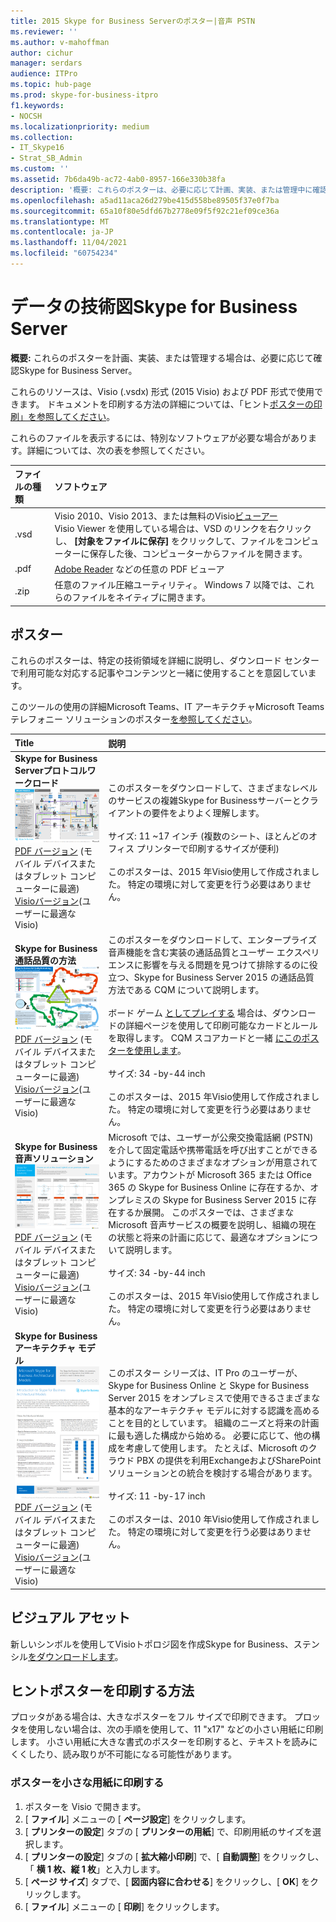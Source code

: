 ```yaml
---
title: 2015 Skype for Business Serverのポスター|音声 PSTN
ms.reviewer: ''
ms.author: v-mahoffman
author: cichur
manager: serdars
audience: ITPro
ms.topic: hub-page
ms.prod: skype-for-business-itpro
f1.keywords:
- NOCSH
ms.localizationpriority: medium
ms.collection:
- IT_Skype16
- Strat_SB_Admin
ms.custom: ''
ms.assetid: 7b6da49b-ac72-4ab0-8957-166e330b38fa
description: '概要: これらのポスターは、必要に応じて計画、実装、または管理中に確認Skype for Business Server。'
ms.openlocfilehash: a5ad11aca26d279be415d558be89505f37e0f7ba
ms.sourcegitcommit: 65a10f80e5dfd67b2778e09f5f92c21ef09ce36a
ms.translationtype: MT
ms.contentlocale: ja-JP
ms.lasthandoff: 11/04/2021
ms.locfileid: "60754234"
---
```

# <a name="technical-diagrams-for-skype-for-business-server"></a>データの技術図Skype for Business Server

**概要:** これらのポスターを計画、実装、または管理する場合は、必要に応じて確認Skype for Business Server。

これらのリソースは、Visio (.vsdx) 形式 (2015 Visio) および PDF 形式で使用できます。 ドキュメントを印刷する方法の詳細については、「ヒント[ポスターの印刷」を参照してください](technical-diagrams.md#tips)。

これらのファイルを表示するには、特別なソフトウェアが必要な場合があります。詳細については、次の表を参照してください。

|ファイルの種類|ソフトウェア|
|:--- |:--- |
|.vsd |Visio 2010、Visio 2013、または無料のVisio[ビューアー](https://go.microsoft.com/fwlink/p/?LinkId=393676) <br/> Visio Viewer を使用している場合は、VSD のリンクを右クリックし、 **[対象をファイルに保存]** をクリックして、ファイルをコンピューターに保存した後、コンピューターからファイルを開きます。 |
|.pdf |[Adobe Reader](https://go.microsoft.com/fwlink/p/?LinkId=393675) などの任意の PDF ビューア |
|.zip |任意のファイル圧縮ユーティリティ。 Windows 7 以降では、これらのファイルをネイティブに開きます。 |

## <a name="posters"></a>ポスター

これらのポスターは、特定の技術領域を詳細に説明し、ダウンロード センターで利用可能な対応する記事やコンテンツと一緒に使用することを意図しています。

このツールの使用の詳細Microsoft Teams、IT アーキテクチャMicrosoft Teamsテレフォニー ソリューションのポスター[を参照してください](/MicrosoftTeams/teams-architecture-solutions-posters)。

|Title|説明|
|:---|:---|
|**Skype for Business Serverプロトコルワークロード** <br/>![SfB プロトコル ワークロードポスター。](media/0dccf933-eab3-4793-a8a4-4f6b9b0b4fa0.png)<br/>[PDF バージョン](https://go.microsoft.com/fwlink/p/?LinkId=550989) (モバイル デバイスまたはタブレット コンピューターに最適) <br/> [Visioバージョン](https://go.microsoft.com/fwlink/p/?LinkId=550991)(ユーザーに最適なVisio) |このポスターをダウンロードして、さまざまなレベルのサービスの複雑Skype for Businessサーバーとクライアントの要件をよりよく理解します。<br/> <br/> サイズ: 11 ~17 インチ (複数のシート、ほとんどのオフィス プリンターで印刷するサイズが便利) <br/> <br/> このポスターは、2015 年Visio使用して作成されました。 特定の環境に対して変更を行う必要はありません。 |
|**Skype for Business通話品質の方法** <br/> ![品質手法のポスターを呼び出します。](media/69d33707-8dc4-446a-8d72-0a77be59a64a.png)[PDF バージョン](https://go.microsoft.com/fwlink/p/?LinkId=617899) (モバイル デバイスまたはタブレット コンピューターに最適) <br/> [Visioバージョン](https://go.microsoft.com/fwlink/p/?LinkId=617900)(ユーザーに最適なVisio) |このポスターをダウンロードして、エンタープライズ音声機能を含む実装の通話品質とユーザー エクスペリエンスに影響を与える問題を見つけて排除するのに役立つ、Skype for Business Server 2015 の通話品質方法である CQM について説明します。 <br/> <br/> ボード ゲーム [としてプレイする](https://go.microsoft.com/fwlink/p/?LinkId=617898) 場合は、ダウンロードの詳細ページを使用して印刷可能なカードとルールを取得します。 CQM スコアカードと一緒 [にこのポスターを使用します](https://go.microsoft.com/fwlink/p/?LinkId=617904)。 <br/><br/> サイズ: 34 -by-44 inch <br/> <br/> このポスターは、2015 年Visio使用して作成されました。 特定の環境に対して変更を行う必要はありません。 |
|**Skype for Business音声ソリューション** <br/> ![音声ソリューションのポスターを計画する。](media/1d3371f3-d554-4d6b-ac4f-a927bbe50b26.png) <br/> [PDF バージョン](https://go.microsoft.com/fwlink/?linkid=869123) (モバイル デバイスまたはタブレット コンピューターに最適) <br/> [Visioバージョン](https://go.microsoft.com/fwlink/?linkid=869124)(ユーザーに最適なVisio) |Microsoft では、ユーザーが公衆交換電話網 (PSTN) を介して固定電話や携帯電話を呼び出すことができるようにするためのさまざまなオプションが用意されています。アカウントが Microsoft 365 または Office 365 の Skype for Business Online に存在するか、オンプレミスの Skype for Business Server 2015 に存在するか展開。 このポスターでは、さまざまな Microsoft 音声サービスの概要を説明し、組織の現在の状態と将来の計画に応じて、最適なオプションについて説明します。 <br/> <br/> サイズ: 34 -by-44 inch <br/><br/> このポスターは、2015 年Visio使用して作成されました。 特定の環境に対して変更を行う必要はありません。 |
|**Skype for Businessアーキテクチャ モデル** <br/> ![Skype for Businessアーキテクチャ モデル。](media/0734153f-af7b-4cf3-b095-96bdd1de3fb0.png) <br/> [PDF バージョン](https://go.microsoft.com/fwlink/?linkid=869125) (モバイル デバイスまたはタブレット コンピューターに最適) <br/> [Visioバージョン](https://go.microsoft.com/fwlink/?linkid=869126)(ユーザーに最適なVisio) |このポスター シリーズは、IT Pro のユーザーが、Skype for Business Online と Skype for Business Server 2015 をオンプレミスで使用できるさまざまな基本的なアーキテクチャ モデルに対する認識を高めることを目的としています。 組織のニーズと将来の計画に最も適した構成から始める。 必要に応じて、他の構成を考慮して使用します。 たとえば、Microsoft のクラウド PBX の提供を利用ExchangeおよびSharePointソリューションとの統合を検討する場合があります。 <br/><br/> サイズ: 11 -by-17 inch <br/><br/> このポスターは、2010 年Visio使用して作成されました。 特定の環境に対して変更を行う必要はありません。 |

## <a name="visual-assets"></a>ビジュアル アセット

新しいシンボルを使用してVisioトポロジ図を作成Skype for Business、ステンシル[をダウンロードします](https://go.microsoft.com/fwlink/p/?LinkId=550985)。

## <a name="tips-for-printing-large-format-posters"></a>ヒントポスターを印刷する方法

<a name="tips"> </a>

プロッタがある場合は、大きなポスターをフル サイズで印刷できます。 プロッタを使用しない場合は、次の手順を使用して、11 "x17" などの小さい用紙に印刷します。 小さい用紙に大きな書式のポスターを印刷すると、テキストを読みにくくしたり、読み取りが不可能になる可能性があります。

### <a name="print-posters-on-smaller-paper"></a>ポスターを小さな用紙に印刷する

1. ポスターを Visio で開きます。
2. [ **ファイル**] メニューの [ **ページ設定**] をクリックします。
3. [ **プリンターの設定**] タブの [ **プリンターの用紙**] で、印刷用紙のサイズを選択します。
4. [ **プリンターの設定**] タブの [ **拡大縮小印刷**] で、[ **自動調整**] をクリックし、「 **横 1 枚、縦 1 枚**」と入力します。
5. [ **ページ サイズ**] タブで、[ **図面内容に合わせる**] をクリックし、[ **OK**] をクリックします。
6. [ **ファイル**] メニューの [ **印刷**] をクリックします。